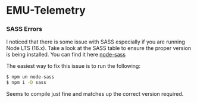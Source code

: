 # EMU-Telemetry

### SASS Errors
I noticed that there is some issue with SASS especially if you are running Node LTS (16.x). 
Take a look at the SASS table to ensure the proper version is being installed. You can find it here [node-sass](https://www.npmjs.com/package/node-sass)

The easiest way to fix this issue is to run the following:
```bash
$ npm un node-sass
$ npm i -D sass
```
Seems to compile just fine and matches up the correct version required.